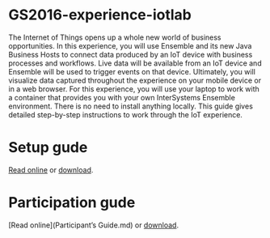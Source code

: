 # GS2016-experience-iotlab

The Internet of Things opens up a whole new world of business opportunities. In this experience, you will use Ensemble and its new Java Business Hosts to connect data produced by an IoT device with business processes and workflows. Live data will be available from an IoT device and Ensemble will be used to trigger events on that device. Ultimately, you will visualize data captured throughout the experience on your mobile device or in a web browser.
For this experience, you will use your laptop to work with a container that provides you with your own InterSystems Ensemble environment. There is no need to install anything locally. This guide gives detailed step-by-step instructions to work through the IoT experience.

# Setup gude

[Read online](Setup.md) or [download](https://github.com/intersystems/GS2016-experience-iotlab/raw/master/Setup.pdf).

# Participation gude

[Read online](Participant’s Guide.md) or [download](https://github.com/intersystems/GS2016-experience-iotlab/raw/master/Participant%E2%80%99s%20Guide.pdf).
